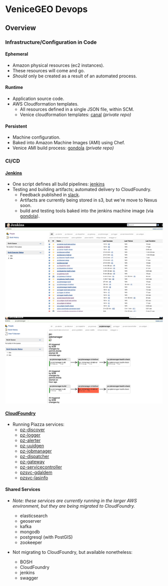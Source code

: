# VeniceGEO Devops

## Overview

### Infrastructure/Configuration in Code

#### Ephemeral
- Amazon physical resources (ec2 instances).
- These resources will come and go.
- *Should* only be created as a result of an automated process.

#### Runtime
- Application source code.
- AWS Cloudformation templates.
  - All resources defined in a single JSON file, within SCM.
  - Venice cloudformation templates: [canal](https://github.com/venicegeo/canal) _(private repo)_

#### Persistent
- Machine configuration.
- Baked into Amazon Machine Images (AMI) using Chef.
- Venice AMI build process: [gondola](https://github.com/venicegeo/gondola) _(private repo)_


### CI/CD

#### [Jenkins](http://jenkins.piazzageo.io)
- One script defines all build pipelines: [jenkins](https://github.com/venicegeo/jenkins)
- Testing and building artifacts; automated delivery to CloudFoundry.
  - Feedback published in [slack](https://venicegeo.slack.com).
  - Artifacts are currently being stored in s3, but we're move to Nexus soon.
  - build and testing tools baked into the jenkins machine image (via [gondola](https://github.com/venicegeo/gondola)).

![Jenkins Build Dashboard](./img/jenkins-dashboard.png)

![Jenkins Build Pipeline](./img/jenkins-pipeline.png)

#### [CloudFoundry](http://login.cf.piazzageo.io)
- Running Piazza services:
  - [pz-discover](https://github.com/venicegeo/pz-discover)
  - [pz-logger](https://github.com/venicegeo/pz-logger)
  - [pz-alerter](https://github.com/venicegeo/pz-alerter)
  - [pz-uuidgen](https://github.com/venicegeo/pz-uuidgen)
  - [pz-jobmanager](https://github.com/venicegeo/pz-jobmanager)
  - [pz-dispatcher](https://github.com/venicegeo/pz-jobmanager)
  - [pz-gateway](https://github.com/venicegeo/pz-gateway)
  - [pz-servicecontroller](https://github.com/venicegeo/pz-servicecontroller)
  - [pzsvc-gdaldem](https://github.com/venicegeo/pz-gdaldem)
  - [pzsvc-lasinfo](https://github.com/venicegeo/pz-lasinfo)

#### Shared Services
- _Note: these services are currently running in the larger AWS environment, but they are being migrated to CloudFoundry._
  - elasticsearch 
  - geoserver
  - kafka
  - mongodb
  - postgresql (with PostGIS)
  - zookeeper

- Not migrating to CloudFoundry, but available nonetheless:
  - BOSH
  - CloudFoundry
  - jenkins
  - swagger
